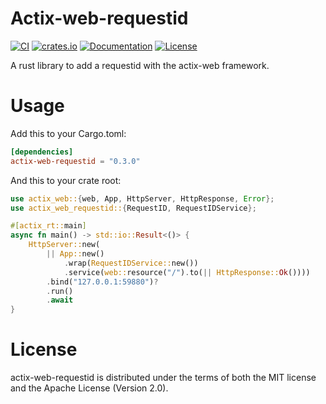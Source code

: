 # Actix-web-requestid 

[![CI](https://github.com/pastjean/actix-web-requestid/workflows/CI/badge.svg)](https://github.com/pastjean/actix-web-requestid/actions?query=workflow%3ACI)
[![crates.io](https://meritbadge.herokuapp.com/actix-web-requestid)](https://crates.io/crates/actix-web-requestid)
[![Documentation](https://docs.rs/actix-web-requestid/badge.svg)](https://docs.rs/actix-web-requestid)
[![License](https://img.shields.io/crates/l/actix-web-requestid.svg)](https://github.com/pastjean/actix-web-requestid#license)

A rust library to add a requestid with the actix-web framework.

# Usage

Add this to your Cargo.toml:

```toml
[dependencies]
actix-web-requestid = "0.3.0"
```

And this to your crate root:

```rust
use actix_web::{web, App, HttpServer, HttpResponse, Error};
use actix_web_requestid::{RequestID, RequestIDService};

#[actix_rt::main]
async fn main() -> std::io::Result<()> {
    HttpServer::new(
        || App::new()
            .wrap(RequestIDService::new())
            .service(web::resource("/").to(|| HttpResponse::Ok())))
        .bind("127.0.0.1:59880")?
        .run()
        .await
}
```

# License

actix-web-requestid is distributed under the terms of both the MIT license and the Apache License (Version 2.0).
